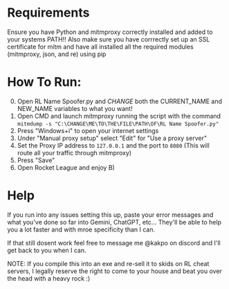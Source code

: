 # Requirements
Ensure you have Python and mitmproxy correctly installed and added to your systems PATH!!
Also make sure you have corrrectly set up an SSL certificate for mitm and have all installed all the required modules (mitmproxy, json, and re) using pip

# How To Run:
0) Open RL Name Spoofer.py and *CHANGE* both the CURRENT_NAME and NEW_NAME variables to what you want!
1) Open CMD and launch mitmproxy running the script with the command `mitmdump -s "C:\CHANGE\ME\TO\THE\FILE\PATH\OF\RL Name Spoofer.py"`
2) Press "Windows+i" to open your internet settings
3) Under "Manual proxy setup" select "Edit" for "Use a proxy server"
4) Set the Proxy IP address to `127.0.0.1` and the port to `8080` (This will route all your traffic through mitmproxy)
5) Press "Save"
6) Open Rocket League and enjoy B)


# Help
If you run into any issues setting this up, paste your error messages and what you've done so far into Gemini, ChatGPT, etc... They'll be able to help you a lot faster and with mroe specificity than I can. 

If that still dosent work feel free to message me @kakpo on discord and I'll get back to you when I can.

NOTE: If you compile this into an exe and re-sell it to skids on RL cheat servers, I legally reserve the right to come to your house and beat you over the head with a heavy rock :)
